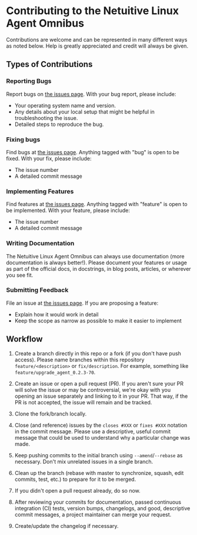 Contributing to the Netuitive Linux Agent Omnibus
======================================
Contributions are welcome and can be represented in many different ways as noted below. Help is greatly appreciated and credit will always be given.

 
Types of Contributions
------------------------------
 
### Reporting Bugs
Report bugs on [the issues page](https://github.com/Netuitive/omnibus-netuitive-agent/issues).
With your bug report, please include:
- Your operating system name and version.
- Any details about your local setup that might be helpful in troubleshooting the issue.
- Detailed steps to reproduce the bug.
 
### Fixing bugs
Find bugs at [the issues page](https://github.com/Netuitive/omnibus-netuitive-agent/issues). Anything tagged with
"bug" is open to be fixed. 
With your fix, please include:
- The issue number
- A detailed commit message
 
### Implementing Features
Find features at [the issues page](https://github.com/Netuitive/omnibus-netuitive-agent/issues). Anything tagged
with "feature" is open to be implemented.
With your feature, please include:
- The issue number
- A detailed commit message
 
### Writing Documentation
The Netuitive Linux Agent Omnibus can always use documentation (more documentation is always better!). 
Please document your features or usage as part of the official docs, in docstrings, 
in blog posts, articles, or wherever you see fit.
 
### Submitting Feedback
File an issue at [the issues page](https://github.com/Netuitive/omnibus-netuitive-agent/issues).
If you are proposing a feature:
- Explain how it would work in detail
- Keep the scope as narrow as possible to make it easier to implement
 
Workflow
------------------------------
 
1. Create a branch directly in this repo or a fork (if you don't have push access). Please name
branches within this repository `feature/<description>` or `fix/description`. For example, 
something like `feature/upgrade_agent_0.2.3-70`.

1. Create an issue or open a pull request (PR). If you aren't sure your PR will solve the issue
or may be controversial, we're okay with you opening an issue separately and linking to it in 
your PR. That way, if the PR is not accepted, the issue will remain and be tracked.

1. Clone the fork/branch locally.
    
1. Close (and reference) issues by the `closes #XXX` or `fixes #XXX` notation in the commit
message. Please use a descriptive, useful commit message that could be used to understand why a
particular change was made.
        
1. Keep pushing commits to the initial branch using `--amend`/`--rebase` as necessary. Don't mix 
unrelated issues in a single branch.

1. Clean up the branch (rebase with master to synchronize, squash, edit commits, test, etc.) to
prepare for it to be merged.

1. If you didn't open a pull request already, do so now. 

1. After reviewing your commits for documentation, passed continuous integration (CI) tests, 
version bumps, changelogs, and good, descriptive commit messages, a project maintainer can merge your request.

1. Create/update the changelog if necessary.
